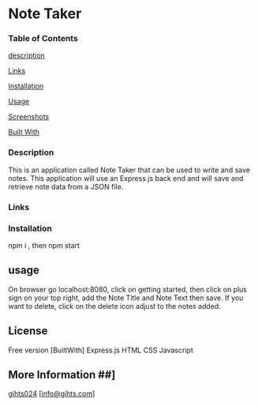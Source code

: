 # Note Taker
 


### Table of Contents
[description](https://github.com/gihts024/Notes-Taker/blob/main/README.md#Description)

[Links](https://github.com/gihts024/Notes-Taker/blob/main/README.md#Links)

[Installation](https://github.com/gihts024/Notes-Taker/blob/main/README.md#installation)

[Usage](https://github.com/gihts024/Notes-Taker/blob/main/README.md#usage)

[Screenshots](https://github.com/gihts024/Notes-Taker/blob/main/README.md#screenshots)

[Built With](https://github.com/gihts024/Notes-Taker/blob/main/README.md#BuiltWith)



### Description ###
This is an application called Note Taker that can be used to write and save notes. This application will use an Express.js back end and will save and retrieve note data from a JSON file.



### Links ###



### Installation ###

npm i , then npm start




## usage ##

On browser go localhost:8080, click on getting started, then click on plus sign on your top right, add the Note Title and Note Text then save. If you want to delete, click on the delete icon adjust to the notes added.

## License ##

Free version
[BuiltWith]
Express.js
HTML
CSS 
Javascript

## More Information ##]
[gihts024](https://github.com/gihts024)
[info@gihts.com]

